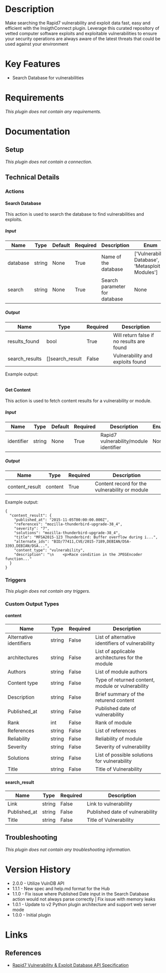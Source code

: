 # Description

Make searching the Rapid7 vulnerability and exploit data fast, easy and efficient with the InsigthConnect plugin. Leverage this curated repository of vetted computer software exploits and exploitable vulnerabilities to ensure your security operations are always aware of the latest threats that could be used against your environment

# Key Features

* Search Database for vulnerabilities

# Requirements

_This plugin does not contain any requirements._

# Documentation

## Setup

_This plugin does not contain a connection._


## Technical Details

### Actions

#### Search Database

This action is used to search the database to find vulnerabilities and exploits.

##### Input

|Name|Type|Default|Required|Description|Enum|
|----|----|-------|--------|-----------|----|
|database|string|None|True|Name of the database|['Vulnerability Database', 'Metasploit Modules']|
|search|string|None|True|Search parameter for database|None|

##### Output

|Name|Type|Required|Description|
|----|----|--------|-----------|
|results_found|bool|True|Will return false if no results are found|
|search_results|[]search_result|False|Vulnerability and exploits found|

Example output:

```
```

#### Get Content

This action is used to fetch content results for a vulnerability or module.

##### Input

|Name|Type|Default|Required|Description|Enum|
|----|----|-------|--------|-----------|----|
|identifier|string|None|True|Rapid7 vulnerability/module identifier|None|

##### Output

|Name|Type|Required|Description|
|----|----|--------|-----------|
|content_result|content|True|Content record for the vulnerability or module|


Example output:

```
{
  "content_result": {
    "published_at": "2015-11-05T00:00:00.000Z",
    "references": "mozilla-thunderbird-upgrade-38_4",
    "severity": "7",
    "solutions": "mozilla-thunderbird-upgrade-38_4",
    "title": "MFSA2015-123 Thunderbird: Buffer overflow during i...",
    "alternate_ids": "BID/77411,CVE/2015-7189,DEBIAN/DSA-3393,DEBIAN/DSA...",
    "content_type": "vulnerability",
    "description": "\n    <p>Race condition in the JPEGEncoder function..."
  }
}
```

### Triggers

_This plugin does not contain any triggers._

### Custom Output Types

#### content

|Name|Type|Required|Description|
|----|----|--------|-----------|
|Alternative identifiers|string|False|List of alternative identifiers of vulnerability|
|architectures|string|False|List of applicable architectures for the module|
|Authors|string|False|List of module authors|
|Content type|string|False|Type of returned content, module or vulnerability|
|Description|string|False|Brief summary of the returend content|
|Published_at|string|False|Published date of vulnerability|
|Rank|int|False|Rank of module|
|References|string|False|List of references|
|Reliability|string|False|Reliability of module|
|Severity|string|False|Severity of vulnerability|
|Solutions|string|False|List of possible solutions for vulnerability|
|Title|string|False|Title of Vulnerability|

#### search_result

|Name|Type|Required|Description|
|----|----|--------|-----------|
|Link|string|False|Link to vulnerability|
|Published_at|string|False|Published date of vulnerability|
|Title|string|False|Title of Vulnerability|

## Troubleshooting

_This plugin does not contain any troubleshooting information._

# Version History

* 2.0.0 - Utilize VulnDB API
* 1.1.1 - New spec and help.md format for the Hub
* 1.1.0 - Fix issue where Published Date input in the Search Database action would not always parse correctly | Fix issue with memory leaks
* 1.0.1 - Update to v2 Python plugin architecture and support web server mode
* 1.0.0 - Initial plugin

# Links

## References

* [Rapid7 Vulnerability & Exploit Database API Specification](https://vdb.rapid7.com/swagger_doc)

